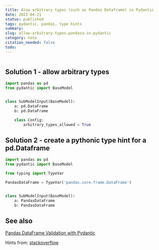 ```yaml
---
title: Alow arbitrary types (such as Pandas Dataframe) in Pydantic
date: 2022-04-21
status: published
tags: pydantic, pandas, type hints
summary: 
slug: allow-arbitrary-types-pandasa-in-pydantic
category: note
citation_needed: false
todo: 
---
```


```toc
```



## Solution 1 - allow arbitrary types
```python
import pandas as pd
from pydantic import BaseModel


class SubModelInput(BaseModel):
    a: pd.DataFrame
    b: pd.DataFrame

    class Config:
        arbitrary_types_allowed = True
```

## Solution 2 - create a pythonic type hint for a pd.Dataframe
```python
import pandas as pd
from pydantic import BaseModel

from typing import TypeVar

PandasDataFrame = TypeVar('pandas.core.frame.DataFrame')


class SubModelInput(BaseModel):
    a: PandasDataFrame
    b: PandasDataFrame
```

## See also
[Pandas DataFrame Validation with Pydantic](
https://www.inwt-statistics.com/read-blog/pandas-dataframe-validation-with-pydantic.html)


Hints from: [stackoverflow](https://stackoverflow.com/questions/65412984/using-pandas-data-frame-as-a-type-in-pydantic)
